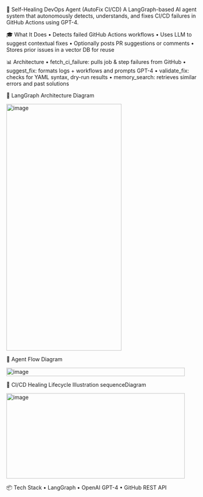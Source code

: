 🧠 Self-Healing DevOps Agent (AutoFix CI/CD)
A LangGraph-based AI agent system that autonomously detects, understands, and fixes CI/CD failures in GitHub Actions using GPT-4.

🎓 What It Does
  •	Detects failed GitHub Actions workflows
  •	Uses LLM to suggest contextual fixes
  •	Optionally posts PR suggestions or comments
  •	Stores prior issues in a vector DB for reuse

📊 Architecture
  •	fetch_ci_failure: pulls job & step failures from GitHub
  •	suggest_fix: formats logs + workflows and prompts GPT-4
  •	validate_fix: checks for YAML syntax, dry-run results
  •	memory_search: retrieves similar errors and past solutions

🧩 LangGraph Architecture Diagram

<img width="302" height="648" alt="image" src="https://github.com/user-attachments/assets/b04f3b4c-33e3-4390-99c7-fce7d7b13256" />

🧠 Agent Flow Diagram

<img width="468" height="22" alt="image" src="https://github.com/user-attachments/assets/0cfc0d04-1c89-4775-913c-702d8a095001" />

🔁 CI/CD Healing Lifecycle Illustration
sequenceDiagram

<img width="468" height="224" alt="image" src="https://github.com/user-attachments/assets/7e5322ff-30c7-4c85-9834-5f01aa74dc98" />

📦 Tech Stack
  •	LangGraph
  •	OpenAI GPT-4
  •	GitHub REST API
